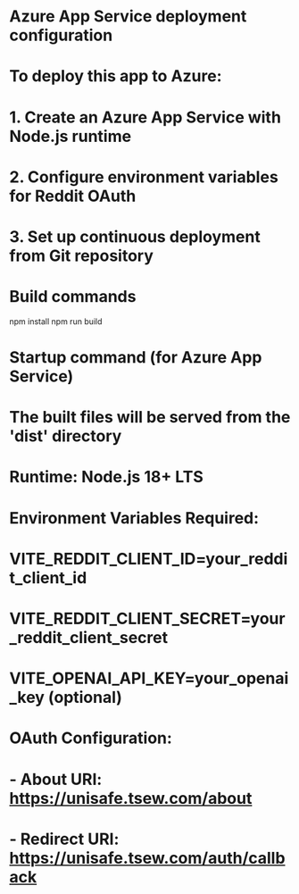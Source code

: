 # Azure App Service deployment configuration
# To deploy this app to Azure:
# 1. Create an Azure App Service with Node.js runtime
# 2. Configure environment variables for Reddit OAuth
# 3. Set up continuous deployment from Git repository

# Build commands
npm install
npm run build

# Startup command (for Azure App Service)
# The built files will be served from the 'dist' directory

# Runtime: Node.js 18+ LTS

# Environment Variables Required:
# VITE_REDDIT_CLIENT_ID=your_reddit_client_id
# VITE_REDDIT_CLIENT_SECRET=your_reddit_client_secret
# VITE_OPENAI_API_KEY=your_openai_key (optional)

# OAuth Configuration:
# - About URI: https://unisafe.tsew.com/about
# - Redirect URI: https://unisafe.tsew.com/auth/callback

